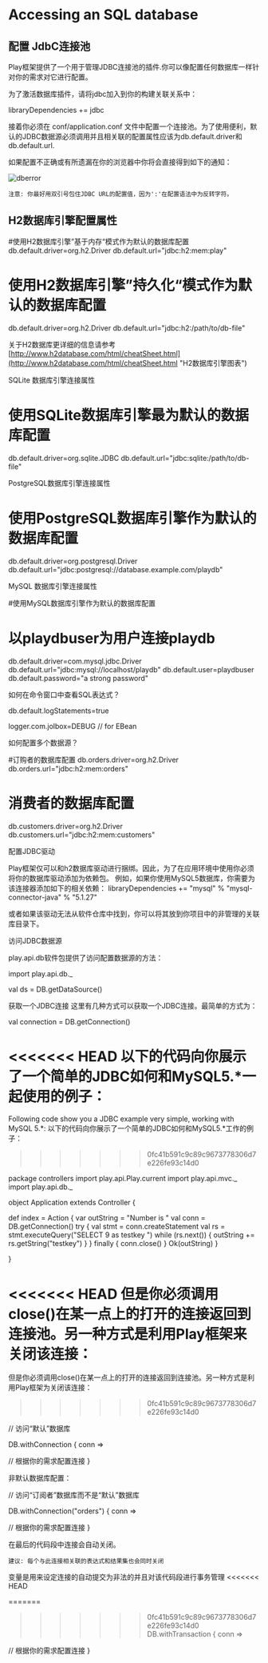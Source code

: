 # Accessing an SQL database

## 配置 JdbC连接池 ##

Play框架提供了一个用于管理JDBC连接池的插件.你可以像配置任何数据库一样针对你的需求对它进行配置。

为了激活数据库插件，请将jdbc加入到你的构建关联关系中：

libraryDependencies += jdbc

接着你必须在 conf/application.conf 文件中配置一个连接池。为了使用便利，默认的JDBC数据源必须调用并且相关联的配置属性应该为db.default.driver和db.default.url.


如果配置不正确或有所遗漏在你的浏览器中你将会直接得到如下的通知：

![dberror]( https://www.playframework.com/documentation/2.3.x/resources/manual/scalaGuide/main/sql/images/dbError.png )

    注意: 你最好用双引号包住JDBC URL的配置值，因为':'在配置语法中为反转字符。

## H2数据库引擎配置属性 ##
#使用H2数据库引擎”基于内存“模式作为默认的数据库配置 
db.default.driver=org.h2.Driver
db.default.url="jdbc:h2:mem:play"

# 使用H2数据库引擎”持久化“模式作为默认的数据库配置
db.default.driver=org.h2.Driver
db.default.url="jdbc:h2:/path/to/db-file"

关于H2数据库更详细的信息请参考 [http://www.h2database.com/html/cheatSheet.html](http://www.h2database.com/html/cheatSheet.html "H2数据库引擎图表") 

SQLite 数据库引擎连接属性

# 使用SQLite数据库引擎最为默认的数据库配置
db.default.driver=org.sqlite.JDBC
db.default.url="jdbc:sqlite:/path/to/db-file"

PostgreSQL数据库引擎连接属性

# 使用PostgreSQL数据库引擎作为默认的数据库配置
db.default.driver=org.postgresql.Driver
db.default.url="jdbc:postgresql://database.example.com/playdb"


MySQL 数据库引擎连接属性

#使用MySQL数据库引擎作为默认的数据库配置 
# 以playdbuser为用户连接playdb
db.default.driver=com.mysql.jdbc.Driver
db.default.url="jdbc:mysql://localhost/playdb"
db.default.user=playdbuser
db.default.password="a strong password"

如何在命令窗口中查看SQL表达式？

db.default.logStatements=true

logger.com.jolbox=DEBUG // for EBean

如何配置多个数据源？

#订购者的数据库配置 
db.orders.driver=org.h2.Driver
db.orders.url="jdbc:h2:mem:orders"

# 消费者的数据库配置
db.customers.driver=org.h2.Driver
db.customers.url="jdbc:h2:mem:customers"

配置JDBC驱动

Play框架仅可以和h2数据库驱动进行捆绑。因此，为了在应用环境中使用你必须将你的数据库驱动添加为依赖包。
例如，如果你使用MySQL5数据库，你需要为该连接器添加如下的相关依赖：
libraryDependencies += "mysql" % "mysql-connector-java" % "5.1.27"

或者如果该驱动无法从软件仓库中找到，你可以将其放到你项目中的非管理的关联库目录下。

访问JDBC数据源

play.api.db软件包提供了访问配置数据源的方法：

import play.api.db._

val ds = DB.getDataSource()

获取一个JDBC连接
这里有几种方式可以获取一个JDBC连接。最简单的方式为：

val connection = DB.getConnection()

<<<<<<< HEAD
以下的代码向你展示了一个简单的JDBC如何和MySQL5.*一起使用的例子：
=======
Following code show you a JDBC example very simple, working with MySQL 5.*:
以下的代码向你展示了一个简单的JDBC如何和MySQL5.*工作的例子：
>>>>>>> 0fc41b591c9c89c9673778306d7e226fe93c14d0

package controllers
import play.api.Play.current
import play.api.mvc._
import play.api.db._

object Application extends Controller {

  def index = Action {
    var outString = "Number is "
    val conn = DB.getConnection()
    try {
      val stmt = conn.createStatement
      val rs = stmt.executeQuery("SELECT 9 as testkey ")
      while (rs.next()) {
        outString += rs.getString("testkey")
      }
    } finally {
      conn.close()
    }
    Ok(outString)
  }

}


<<<<<<< HEAD
但是你必须调用close()在某一点上的打开的连接返回到连接池。另一种方式是利用Play框架来关闭该连接：
=======
但是你必须调用close()在某一点上的打开的连接返回到连接池。另一种方式是利用Play框架为关闭该连接：
>>>>>>> 0fc41b591c9c89c9673778306d7e226fe93c14d0

// 访问“默认”数据库

DB.withConnection { conn =>

  // 根据你的需求配置连接
}

非默认数据库配置：

// 访问“订阅者”数据库而不是“默认”数据库

DB.withConnection("orders") { conn =>

  // 根据你的需求配置连接
}

在最后的代码段中连接会自动关闭。

    建议: 每个与此连接相关联的表达式和结果集也会同时关闭

变量是用来设定连接的自动提交为非法的并且对该代码段进行事务管理
<<<<<<< HEAD

=======
>>>>>>> 0fc41b591c9c89c9673778306d7e226fe93c14d0
DB.withTransaction { conn =>

  // 根据你的需求配置连接
}